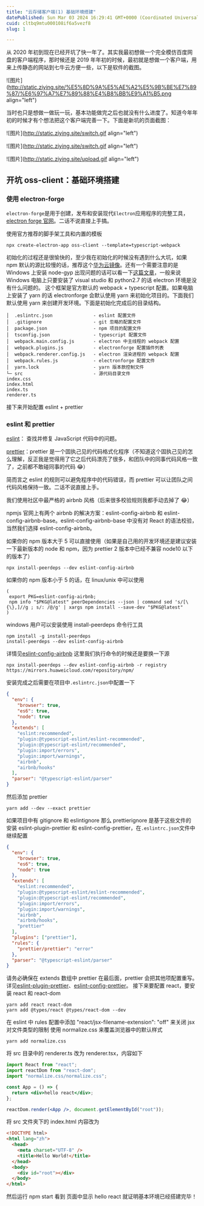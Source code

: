 ```yaml
---
title: "云存储客户端(1) 基础环境搭建"
datePublished: Sun Mar 03 2024 16:29:41 GMT+0000 (Coordinated Universal Time)
cuid: cltbq9mtu000108if6a5vezf8
slug: 1

---
```


从 2020 年初到现在已经开坑了快一年了。其实我最初想做一个完全模仿百度网盘的客户端程序，那时候还是 2019 年年初的时候，最初就是想做一个客户端，用来上传静态的网站到七牛云方便一些，以下是软件的截图。

![图片](http://static.ziying.site/%E5%8D%9A%E5%AE%A2%E5%9B%BE%E7%89%87/%E6%97%A7%E7%89%88%E4%B8%BB%E9%A1%B5.png align="left")

当时也只是想做一做玩一玩，基本功能做完之后也就没有什么进度了。知道今年年初的时候才有个想法把这个客户端完善一下。下面是新坑的页面截图：

![图片](http://static.ziying.site/switch.gif align="left")

![图片](http://static.ziying.site/switch.gif align="left")

![图片](http://static.ziying.site/upload.gif align="left")

## **开坑 oss-client：基础环境搭建**

### **使用 electron-forge**

`electron-forge`是用于创建，发布和安装现代`Electron`应用程序的完整工具，[electron forge 官网](https://www.electronforge.io/)。二话不说直接上手搞。

使用官方推荐的脚手架工具和内置的模板

```shell
npx create-electron-app oss-client --template=typescript-webpack
```

初始化的过程还是很愉快的，至少我在初始化的时候没有遇到什么大坑，如果 npm 默认的源比较慢的话，推荐这个[华为云镜像](https://mirrors.huaweicloud.com/)。还有一个需要注意的是 Windows 上安装 node-gyp 出现问题的话可以看一下[这篇文章](https://simulatedgreg.gitbooks.io/electron-vue/content/en/getting_started.html#a-note-for-windows-users)，一般来说 Windows 电脑上只要安装了 visual studio 和 python2.7 的话 electron 环境是没有什么问题的。 这个框架是官方默认的 webpack + typescript 配置。如果电脑上安装了 yarn 的话 electronforge 会默认使用 yarn 来初始化项目的。下面我们默认使用 yarn 来创建开发环境。下面是初始化完成后的目录结构。

```text
│  .eslintrc.json               - eslint 配置文件
│  .gitignore                   - git 忽略的配置文件
│  package.json                 - npm 项目的配置文件
│  tsconfig.json                - typescript 配置文件
│  webpack.main.config.js       - electron 中主线程的 webpack 配置
│  webpack.plugins.js           - electronforge 配置插件列表
│  webpack.renderer.config.js   - electron 渲染进程的 webpack 配置
│  webpack.rules.js             - electronforge 配置文件
│  yarn.lock                    - yarn 版本款控制文件
└─ src                          - 源代码目录文件
index.css
index.html
index.ts
renderer.ts
```

接下来开始配置 eslint + prettier

### **eslint 和 prettier**

[eslint](https://eslint.org/)： 查找并修复 JavaScript 代码中的问题。

[prettier](https://prettier.io/)：prettier 是一个固执己见的代码格式化程序（不知道这个固执己见的怎么理解，反正我是觉得用了它之后代码漂亮了很多，和团队中的同事代码风格一致了，之前都不敢碰同事的代码 😂）

简而言之 eslint 的规则可以避免程序中的代码错误，而 prettier 可以让团队之间代码风格保持一致。二话不说直接上手。

我们使用社区中最严格的 airbnb 风格（后来很多校验规则我都手动去掉了 😂）

npmjs 官网上有两个 airbnb 的解决方案：eslint-config-airbnb 和 eslint-config-airbnb-base。eslint-config-airbnb-base 中没有对 React 的语法校验，当然我们选择 eslint-config-airbnb。

如果你的 npm 版本大于 5 可以直接使用（如果是自己用的开发环境还是建议安装一下最新版本的 node 和 npm，因为 prettier 2 版本中已经不兼容 node10 以下的版本了）

```shell
npx install-peerdeps --dev eslint-config-airbnb
```

如果你的 npm 版本小于 5 的话，在 linux/unix 中可以使用

```shell
(
 export PKG=eslint-config-airbnb;
 npm info "$PKG@latest" peerDependencies --json | command sed 's/[\{\},]//g ; s/: /@/g' | xargs npm install --save-dev "$PKG@latest"
)
```

windows 用户可以安装使用 install-peerdeps 命令行工具

```shell
npm install -g install-peerdeps
install-peerdeps --dev eslint-config-airbnb
```

详情见[eslint-config-airbnb](https://www.npmjs.com/package/eslint-config-airbnb) 这里我们执行命令的时候还是要换一下源

```shell
npx install-peerdeps --dev eslint-config-airbnb -r registry https://mirrors.huaweicloud.com/repository/npm/
```

安装完成之后需要在项目中`.eslintrc.json`中配置一下

```json
{
  "env": {
    "browser": true,
    "es6": true,
    "node": true
  },
  "extends": [
    "eslint:recommended",
    "plugin:@typescript-eslint/eslint-recommended",
    "plugin:@typescript-eslint/recommended",
    "plugin:import/errors",
    "plugin:import/warnings",
    "airbnb",
    "airbnb/hooks"
  ],
  "parser": "@typescript-eslint/parser"
}
```

然后添加 prettier

```shell
yarn add --dev --exact prettier
```

如果项目中有 gitignore 和 eslintignore 那么 prettierignore 是基于这些文件的 安装 eslint-plugin-prettier 和 eslint-config-prettier，在`.eslintrc.json`文件中继续配置

```json
{
  "env": {
    "browser": true,
    "es6": true,
    "node": true
  },
  "extends": [
    "eslint:recommended",
    "plugin:@typescript-eslint/eslint-recommended",
    "plugin:@typescript-eslint/recommended",
    "plugin:import/errors",
    "plugin:import/warnings",
    "airbnb",
    "airbnb/hooks",
    "prettier"
  ],
  "plugins": ["prettier"],
  "rules": {
    "prettier/prettier": "error"
  },
  "parser": "@typescript-eslint/parser"
}
```

请务必确保在 extends 数组中 prettier 在最后面，prettier 会把其他项配置重写。详见[eslint-plugin-prettier](https://github.com/prettier/eslint-plugin-prettier)、[eslint-config-prettier](https://github.com/prettier/eslint-config-prettier)。 接下来要配置 react，要安装 react 和 react-dom

```shell
yarn add react react-dom
yarn add @types/react @types/react-dom --dev
```

在 eslint 中 rules 配置中添加 "react/jsx-filename-extension": "off" 来关闭 jsx 对文件类型的限制 使用 normalize.css 来覆盖浏览器中的默认样式

```shell
yarn add normalize.css
```

将 src 目录中的 renderer.ts 改为 renderer.tsx，内容如下

```jsx
import React from "react";
import reactDom from "react-dom";
import "normalize.css/normalize.css";

const App = () => {
  return <div>hello react</div>;
};

reactDom.render(<App />, document.getElementById("root"));
```

将 src 文件夹下的 index.html 内容改为

```html
<!DOCTYPE html>
<html lang="zh">
  <head>
    <meta charset="UTF-8" />
    <title>Hello World!</title>
  </head>
  <body>
    <div id="root"></div>
  </body>
</html>
```

然后运行 npm start 看到 页面中显示 hello react 就证明基本环境已经搭建完毕！